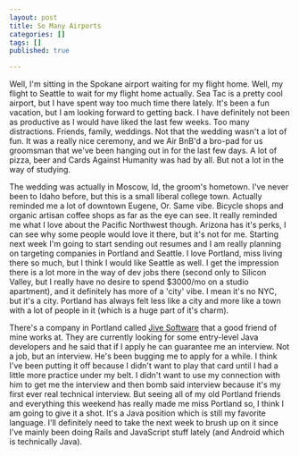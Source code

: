 ```yaml
---
layout: post
title: So Many Airports
categories: []
tags: []
published: true

---
```


Well, I'm sitting in the Spokane airport waiting for my flight home. Well, my flight to Seattle to wait for my flight home actually. Sea Tac is a pretty cool airport, but I have spent way too much time there lately. It's been a fun vacation, but I am looking forward to getting back. I have definitely not been as productive as I would have liked the last few weeks. Too many distractions. Friends, family, weddings. Not that the wedding wasn't a lot of fun. It was a really nice ceremony, and we Air BnB'd a bro-pad for us groomsman that we've been hanging out in for the last few days. A lot of pizza, beer and Cards Against Humanity was had by all. But not a lot in the way of studying.

The wedding was actually in Moscow, Id, the groom's hometown. I've never been to Idaho before, but this is a small liberal college town. Actually reminded me a lot of downtown Eugene, Or. Same vibe. Bicycle shops and organic artisan coffee shops as far as the eye can see. It really reminded me what I love about the Pacific Northwest though. Arizona has it's perks, I can see why some people would love it there, but it's not for me. Starting next week I'm going to start sending out resumes and I am really planning on targeting companies in Portland and Seattle. I love Portland, miss living there so much, but I think I would like Seattle as well. I get the impression there is a lot more in the way of dev jobs there (second only to Silicon Valley, but I really have no desire to spend $3000/mo on a studio apartment), and it definitely has more of a 'city' vibe. I mean it's no NYC, but it's a city. Portland has always felt less like a city and more like a town with a lot of people in it (which is a huge part of it's charm).

There's a company in Portland called <a href="https://www.jivesoftware.com/" target="_blank">Jive Software</a> that a good friend of mine works at. They are currently looking for some entry-level Java developers and he said that if I apply he can guarantee me an interview. Not a job, but an interview. He's been bugging me to apply for a while. I think I've been putting it off because I didn't want to play that card until I had a little more practice under my belt. I didn't want to use my connection with him to get me the interview and then bomb said interview because it's my first ever real technical interview. But seeing all of my old Portland friends and everything this weekend has really made me miss Portland so, I think I am going to give it a shot. It's a Java position which is still my favorite language. I'll definitely need to take the next week to brush up on it since I've mainly been doing Rails and JavaScript stuff lately (and Android which is technically Java).